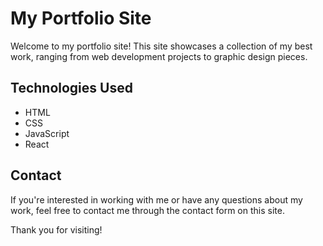 # My Portfolio Site

Welcome to my portfolio site! This site showcases a collection of my best work, ranging from web development projects to graphic design pieces. 

## Technologies Used

- HTML
- CSS
- JavaScript
- React


## Contact

If you're interested in working with me or have any questions about my work, feel free to contact me through the contact form on this site.

Thank you for visiting!
